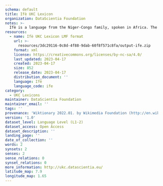 ```yaml
---
schema: default
title: Ifè UKC Lexicon
organization: DataScientia Foundation
notes: >-
  Ifè is a language from the Niger-Congo family, spoken in Africa. The UKC Lexicon of Ifè is represented as a lexico-semantic network. It consists of words, word senses, synsets, as well as sense-level and synset-level relationships.
resources:
  - name: Ifè UKC Lexicon LMF format
    url: >-
      resources/3dc29116-0c8d-4f88-9dab-60f8f571c8fa/output-ife.zip
    format: xml
    license: https://creativecommons.org/licenses/by-nc-sa/4.0/
    last_updated: 2023-04-17
    created: 2023-04-17
    size: 852
    release_date: 2023-04-17
    distribution_document: ''
    language: Ifè
    language_code: ife
category:
  - UKC Lexicons
maintainer: DataScientia Foundation
maintainer_email: ''
tags: ''
provenance: 'Wiktionary 2022.01. by Wikimedia Foundation (http://en.wiktionary.org); Princeton WordNet 2.1 by Princeton University (https://wordnet.princeton.edu)'
version: '1.0'
dataset_level: Language Level (L1-2)
dataset_access: Open Access
dataset_description: ''
landing_page: ''
date_of_collection: ''
words: 2
synsets: 2
senses: 2
sense_relations: 0
synset_relations: 0
more_information: http://ukc.datascientia.eu/
latitude_map: 7.9
longitude_map: 1.65
---
```

